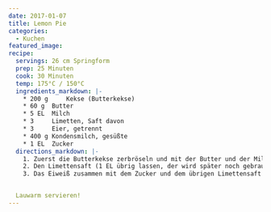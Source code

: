 ```yaml
---
date: 2017-01-07
title: Lemon Pie
categories:
  - Kuchen
featured_image:
recipe:
  servings: 26 cm Springform
  prep: 25 Minuten
  cook: 30 Minuten
  temp: 175°C / 150°C
  ingredients_markdown: |-
    * 200 g 	Kekse (Butterkekse)
    * 60 g 	Butter
    * 5 EL 	Milch
    * 3  	Limetten, Saft davon
    * 3  	Eier, getrennt
    * 400 g Kondensmilch, gesüßte
    * 1 EL 	Zucker
  directions_markdown: |-
    1. Zuerst die Butterkekse zerbröseln und mit der Butter und der Milch zu einem Teig verkneten. In eine Springform drücken und bei 175 Grad (Umluft) 15 Minuten backen.
    2. Den Limettensaft (1 EL übrig lassen, der wird später noch gebraucht), 3 Eigelb und die gesüßte Kondensmilch cremig aufschlagen und auf den gebackenen Kuchenteig geben.
    3. Das Eiweiß zusammen mit dem Zucker und dem übrigen Limettensaft steif schlagen und auf dem Kuchen verteilen. Mit einem Löffel kleine Spitzchen ziehen! Bei 150 Grad (Umluft) 15 Minuten backen, dann den Ofen ausschalten und noch 5 Minuten im Backofen lassen.


  Lauwarm servieren!
---
```


